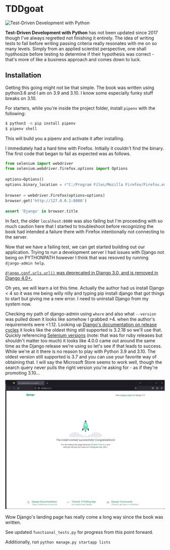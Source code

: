 # TDDgoat

![Test-Driven Development with Python](https://learning.oreilly.com/covers/urn:orm:book:9781491958698/400w.jpg) 

**Test-Driven Development with Python** has not been updated since 2017 though I've always regretted not finishing it entirely. The idea of writing tests to fail before writing passing criteria really resonates with me on so many levels. Simply from an applied scientist perspective, one shall hypthosize before testing to determine if their hypothesis was correct - that's more of like a business approach and comes down to luck. 

## Installation

Getting this going might not be that simple. The book was written using python3.6 and I am on 3.9 and 3.10. I know some especially funky stuff breaks on 3.10.

For starters, while you're inside the project folder, install `pipenv` with the following:
```bash
$ python3 -m pip install pipenv
$ pipenv shell
```

This will build you a pipenv and activate it after installing.

I immediately had a hard time with Firefox. Initially it couldn't find the binary. The first code that began to fail as expected was as follows.

```python
from selenium import webdriver
from selenium.webdriver.firefox.options import Options

options=Options()
options.binary_location = r"C:/Program Files/Mozilla Firefox/Firefox.exe"

browser = webdriver.Firefox(options=options)
browser.get('http://127.0.0.1:8000')

assert 'Django' in browser.title
```

In fact, the older `localhost:8000` was also failing but I'm proceeding with so much caution here that I started to troubleshoot before recognizing the book had intended a failure there with Firefox intentionally not connecting to the server.

Now that we have a failing test, we can get started building out our application. Trying to run a development server I had issues with Django not being on PYTHONPATH however I think that was resoved by running `django-admin help`.

[`django.conf.urls.url()` was deprecated in Django 3.0, and is removed in Django 4.0+.](https://stackoverflow.com/questions/70319606/importerror-cannot-import-name-url-from-django-conf-urls-after-upgrading-to)

Oh yes, we will learn a lot this time. Actually the author had us install Django < 4 so it was me being willy nilly and typing pip install django that got things to start but giving me a new error. I need to uninstall Django from my system now.

Checking my path of django-admin using `where` and also what `--version` was pulled down it looks like somehow I grabbed >4. when the author's requirements were <1.12. Looking up [Django's documentation on release cycles](https://www.djangoproject.com/download/) it looks like the oldest thing still supported is 3.2.18 so we'll use that. Quickly referencing [Selenium versions](https://rubygems.org/gems/selenium-webdriver/versions) (note: that was for ruby releases but shouldn't matter too much) it looks like 4.0.0 came out around the same time as the Django release we're using so let's see if that leads to success. While we're at it there is no reason to play with Python 3.9 and 3.10. The oldest version still supported is 3.7 and you can use your favorite way of obtaining that. I will say the Microsoft Store seems to work well, though the search query never pulls the right version you're asking for - as if they're promoting 3.10...

![LIFT OFF!](https://github.com/jasencarroll/TDDgoat/blob/main/images/Screenshot%202023-03-25%20071444.png)

Wow Django's landing page has really come a long way since the book was written.

See updated `functional_tests.py` for progress from this point forward. 

Additionally, run `python manage.py startapp lists`